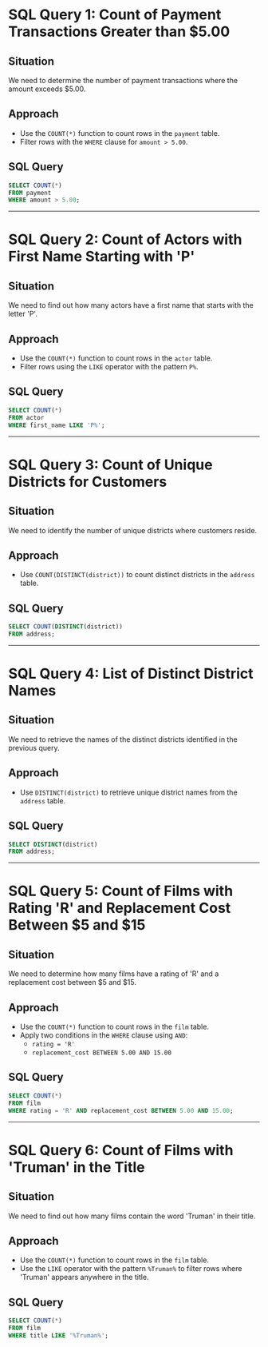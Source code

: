 # SQL Query 1: Count of Payment Transactions Greater than $5.00

## Situation

We need to determine the number of payment transactions where the amount exceeds $5.00.

## Approach

- Use the `COUNT(*)` function to count rows in the `payment` table.
- Filter rows with the `WHERE` clause for `amount > 5.00`.

## SQL Query

```sql
SELECT COUNT(*)
FROM payment
WHERE amount > 5.00;
```

---

# SQL Query 2: Count of Actors with First Name Starting with 'P'

## Situation

We need to find out how many actors have a first name that starts with the letter 'P'.

## Approach

- Use the `COUNT(*)` function to count rows in the `actor` table.
- Filter rows using the `LIKE` operator with the pattern `P%`.

## SQL Query

```sql
SELECT COUNT(*)
FROM actor
WHERE first_name LIKE 'P%';
```

---

# SQL Query 3: Count of Unique Districts for Customers

## Situation

We need to identify the number of unique districts where customers reside.

## Approach

- Use `COUNT(DISTINCT(district))` to count distinct districts in the `address` table.

## SQL Query

```sql
SELECT COUNT(DISTINCT(district))
FROM address;
```

---

# SQL Query 4: List of Distinct District Names

## Situation

We need to retrieve the names of the distinct districts identified in the previous query.

## Approach

- Use `DISTINCT(district)` to retrieve unique district names from the `address` table.

## SQL Query

```sql
SELECT DISTINCT(district)
FROM address;
```

---

# SQL Query 5: Count of Films with Rating 'R' and Replacement Cost Between $5 and $15

## Situation

We need to determine how many films have a rating of 'R' and a replacement cost between $5 and $15.

## Approach

- Use the `COUNT(*)` function to count rows in the `film` table.
- Apply two conditions in the `WHERE` clause using `AND`:
  - `rating = 'R'`
  - `replacement_cost BETWEEN 5.00 AND 15.00`

## SQL Query

```sql
SELECT COUNT(*)
FROM film
WHERE rating = 'R' AND replacement_cost BETWEEN 5.00 AND 15.00;
```

---

# SQL Query 6: Count of Films with 'Truman' in the Title

## Situation

We need to find out how many films contain the word 'Truman' in their title.

## Approach

- Use the `COUNT(*)` function to count rows in the `film` table.
- Use the `LIKE` operator with the pattern `%Truman%` to filter rows where 'Truman' appears anywhere in the title.

## SQL Query

```sql
SELECT COUNT(*)
FROM film
WHERE title LIKE '%Truman%';
```
